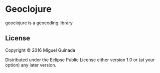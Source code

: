 # Geoclojure

geoclojure is a geocoding library

## License

Copyright © 2016 Miguel Guinada

Distributed under the Eclipse Public License either version 1.0 or (at
your option) any later version.
